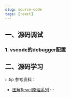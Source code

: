 ```yaml
---
slug: source-code
tags: [react]
---
```


## 一、源码调试
### 1. vscode的debugger配置

## 二、源码学习
:::tip
参考资料：
- [图解React原理系列](https://7kms.github.io/react-illustration-series/)
:::
